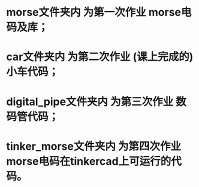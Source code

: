# morse文件夹内         为第一次作业 morse电码及库；
# car文件夹内           为第二次作业 (课上完成的)小车代码；
# digital_pipe文件夹内  为第三次作业 数码管代码；
# tinker_morse文件夹内  为第四次作业 morse电码在tinkercad上可运行的代码。

